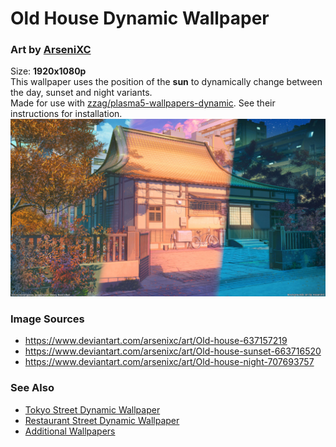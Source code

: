 # Old House Dynamic Wallpaper
### Art by [ArseniXC](https://www.deviantart.com/arsenixc/gallery)  
Size: **1920x1080p**  
This wallpaper uses the position of the **sun** to dynamically change between the day, sunset and night variants.  
Made for use with [zzag/plasma5-wallpapers-dynamic](https://github.com/zzag/plasma5-wallpapers-dynamic). See their instructions for installation.  
![](https://github.com/resindrake/plasma5-wallpapers-dynamic-old-house/blob/master/contents/images/old-house-preview.jpg)
### Image Sources
* https://www.deviantart.com/arsenixc/art/Old-house-637157219  
* https://www.deviantart.com/arsenixc/art/Old-house-sunset-663716520  
* https://www.deviantart.com/arsenixc/art/Old-house-night-707693757  
### See Also
* [Tokyo Street Dynamic Wallpaper](https://github.com/resindrake/plasma5-wallpapers-dynamic-tokyo-street)  
* [Restaurant Street Dynamic Wallpaper](https://github.com/resindrake/plasma5-wallpapers-dynamic-restaurant-street)  
* [Additional Wallpapers](https://github.com/zzag/plasma5-wallpapers-dynamic/wiki/Additional-Wallpapers)

